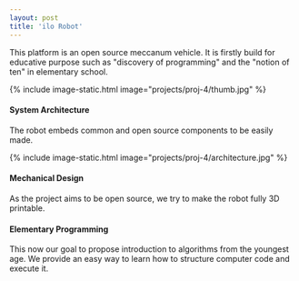 ```yaml
---
layout: post
title: 'ilo Robot'
---
```


This platform is an open source meccanum vehicle. It is firstly build for educative purpose such as "discovery of programming" and the "notion of ten" in elementary school.

{% include image-static.html image="projects/proj-4/thumb.jpg" %}

#### System Architecture

The robot embeds common and open source components to be easily made.

{% include image-static.html image="projects/proj-4/architecture.jpg" %}

#### Mechanical Design

As the project aims to be open source, we try to make the robot fully 3D printable. 

#### Elementary Programming

This now our goal to propose introduction to algorithms from the youngest age. We provide an easy way to learn how to structure computer code and execute it.